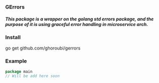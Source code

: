 ### GErrors
##### This package is a wrapper on the golang std errors package, and the purpose of it is using graceful error handling in microservice arch.

### Install
go get github.com/ghoroubi/gerrors

### Example

```go
package main
// Will be add here soon
```